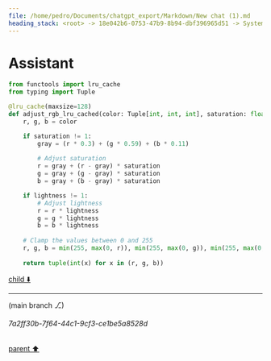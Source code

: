 ```yaml
---
file: /home/pedro/Documents/chatgpt_export/Markdown/New chat (1).md
heading_stack: <root> -> 18e042b6-0753-47b9-8b94-dbf396965d51 -> System -> 705df361-3567-44f4-ad9c-70bb5d82744c -> System -> aaa29996-ddf3-403a-a4bb-fdfc7ef52d1a -> User -> 29be782a-5014-4a86-af90-9005dfcedffd -> Assistant -> Naive Implementation -> LRU Cached Version -> 1b9602eb-4a57-4178-bdd7-e7b55fca4a3b -> Assistant
---
```

# Assistant

```python
from functools import lru_cache
from typing import Tuple

@lru_cache(maxsize=128)
def adjust_rgb_lru_cached(color: Tuple[int, int, int], saturation: float = 1.0, lightness: float = 1.0) -> Tuple[int, int, int]:
    r, g, b = color

    if saturation != 1:
        gray = (r * 0.3) + (g * 0.59) + (b * 0.11)
        
        # Adjust saturation
        r = gray + (r - gray) * saturation
        g = gray + (g - gray) * saturation
        b = gray + (b - gray) * saturation

    if lightness != 1:
        # Adjust lightness
        r = r * lightness
        g = g * lightness
        b = b * lightness
    
    # Clamp the values between 0 and 255
    r, g, b = min(255, max(0, r)), min(255, max(0, g)), min(255, max(0, b))
    
    return tuple(int(x) for x in (r, g, b))
```

[child ⬇️](#7a2ff30b-7f64-44c1-9cf3-ce1be5a8528d)

---

(main branch ⎇)
###### 7a2ff30b-7f64-44c1-9cf3-ce1be5a8528d
[parent ⬆️](#1b9602eb-4a57-4178-bdd7-e7b55fca4a3b)
